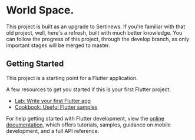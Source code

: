 # World Space.

This project is built as an upgrade to Sertinews.
If you're familiar with that old project, well, here's a refresh, built with much better knowledge.
You can follow the progress of this project, through the develop branch, as only important stages will be merged to master.

## Getting Started

This project is a starting point for a Flutter application.

A few resources to get you started if this is your first Flutter project:

- [Lab: Write your first Flutter app](https://docs.flutter.dev/get-started/codelab)
- [Cookbook: Useful Flutter samples](https://docs.flutter.dev/cookbook)

For help getting started with Flutter development, view the
[online documentation](https://docs.flutter.dev/), which offers tutorials,
samples, guidance on mobile development, and a full API reference.
